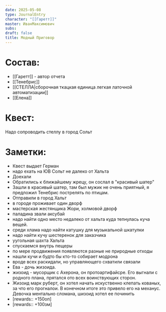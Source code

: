 ```yaml
---
date: 2025-05-08
type: JournalEntry
character: "[[Гаретт]]"
master: ИванМаксимович
subs: 
draft: false
title: Модный Приговор
---
```

# Состав:
- [[Гаретт]] - автор отчета
- [[Тенебрис]]
- [[СТЕЛЛА|сборочная ткацкая единица легкая латочной автоматизации]]
- [[Елена]]
# Квест:
Надо сопроводить стеллу в город Сольт
# Заметки:
- Квест выдает Герман
- надо ехать на ЮВ Сольт не далеко от Хальта
- Доехали
- Обратились к ближайшему жрецу, он сослал в "красивый шатер"
- Зашли в красивый шатер, там был мужик не очень приятный, я предложил Тенебрис пострелять по птицам.
- Отправили в город Хальт
- в городе проживает один дворф
- мастерская жестянщика Жори, холмовой дворф
- паладина звали аксубай
- надо найти одно место недалеко от хальта куда тепнулась куча вещей.
- среди хлама надо найти катушку для музыкальной шкатулки
- надо найти кучу шестеренок для заказчика
- уугольная шахта Хальта
- спускаемся внутрь пещеры
- по мере продвижения появляются разные не природные отходы
- нашли кучи и будто бы кто-то собирает модрона
- вроде всех раскидали, но управляющего схватили связали
- Ева - дочь жизоида. 
- жизоид - мусорщик с Ахерона, он протоартифайсре. Его выгнали с родного плана, прятался ото всех воинствующих сторон.
- Жизоид марк руберт, он хотел начать искуственно клепать кованых, за что его прогналои. В конечном итоге это привело его на механус. Девочка ментально сломана, шизоид хотел ее починить
- [rewards:: +150оп]
- [rewards:: +100зм]